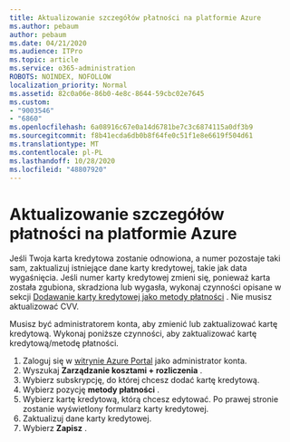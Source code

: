 ```yaml
---
title: Aktualizowanie szczegółów płatności na platformie Azure
ms.author: pebaum
author: pebaum
ms.date: 04/21/2020
ms.audience: ITPro
ms.topic: article
ms.service: o365-administration
ROBOTS: NOINDEX, NOFOLLOW
localization_priority: Normal
ms.assetid: 82c0a06e-86b0-4e8c-8644-59cbc02e7645
ms.custom:
- "9003546"
- "6860"
ms.openlocfilehash: 6a08916c67e0a14d6781be7c3c6874115a0df3b9
ms.sourcegitcommit: f8b41ecda6db0b8f64fe0c51f1e8e6619f504d61
ms.translationtype: MT
ms.contentlocale: pl-PL
ms.lasthandoff: 10/28/2020
ms.locfileid: "48807920"
---
```

# <a name="update-payment-details-in-azure"></a>Aktualizowanie szczegółów płatności na platformie Azure

Jeśli Twoja karta kredytowa zostanie odnowiona, a numer pozostaje taki sam, zaktualizuj istniejące dane karty kredytowej, takie jak data wygaśnięcia. Jeśli numer karty kredytowej zmieni się, ponieważ karta została zgubiona, skradziona lub wygasła, wykonaj czynności opisane w sekcji [Dodawanie karty kredytowej jako metody płatności](https://docs.microsoft.com/azure/cost-management-billing/manage/change-credit-card?WT.mc_id=Portal-Microsoft_Azure_Support#addcard) . Nie musisz aktualizować CVV.

Musisz być administratorem konta, aby zmienić lub zaktualizować kartę kredytową. Wykonaj poniższe czynności, aby zaktualizować kartę kredytową/metodę płatności.

1. Zaloguj się w [witrynie Azure Portal](https://portal.azure.com/) jako administrator konta.
2. Wyszukaj **Zarządzanie kosztami + rozliczenia** .
3. Wybierz subskrypcję, do której chcesz dodać kartę kredytową.
4. Wybierz pozycję **metody płatności** .
5. Wybierz kartę kredytową, którą chcesz edytować. Po prawej stronie zostanie wyświetlony formularz karty kredytowej.
6. Zaktualizuj dane karty kredytowej.
7. Wybierz **Zapisz** .
